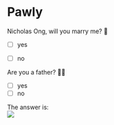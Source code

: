 # Pawly

Nicholas Ong, will you marry me? 💍
- [ ] yes
- [ ] no


Are you a father? 👶🏻
- [ ] yes
- [ ] no

The answer is: <br>
![](https://media.giphy.com/media/daPCSjwus6UR2JxRX1/giphy.gif)
